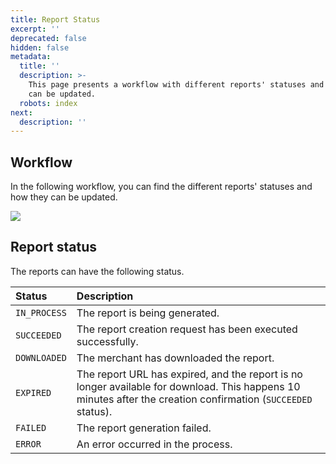 ```yaml
---
title: Report Status
excerpt: ''
deprecated: false
hidden: false
metadata:
  title: ''
  description: >-
    This page presents a workflow with different reports' statuses and how they
    can be updated.
  robots: index
next:
  description: ''
---
```

## Workflow

In the following workflow, you can find the different reports' statuses and how they can be updated.

<Image align="center" src="https://files.readme.io/067f178-report_status1.png" />

## Report status

The reports can have the following status.

| Status       | Description                                                                                                                                                   |
| :----------- | :------------------------------------------------------------------------------------------------------------------------------------------------------------ |
| `IN_PROCESS` | The report is being generated.                                                                                                                                |
| `SUCCEEDED`  | The report creation request has been executed successfully.                                                                                                   |
| `DOWNLOADED` | The merchant has downloaded the report.                                                                                                                       |
| `EXPIRED`    | The report URL has expired, and the report is no longer available for download. This happens 10 minutes after the creation confirmation (`SUCCEEDED` status). |
| `FAILED`     | The report generation failed.                                                                                                                                 |
| `ERROR`      | An error occurred in the process.                                                                                                                             |
